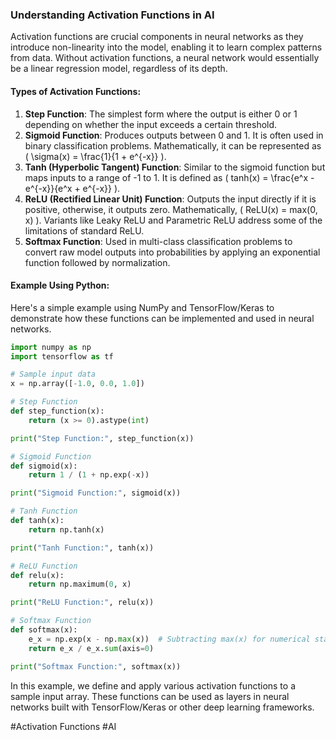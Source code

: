 ### Understanding Activation Functions in AI

Activation functions are crucial components in neural networks as they introduce non-linearity into the model, enabling it to learn complex patterns from data. Without activation functions, a neural network would essentially be a linear regression model, regardless of its depth.

#### Types of Activation Functions:

1. **Step Function**: The simplest form where the output is either 0 or 1 depending on whether the input exceeds a certain threshold.
2. **Sigmoid Function**: Produces outputs between 0 and 1. It is often used in binary classification problems. Mathematically, it can be represented as \( \sigma(x) = \frac{1}{1 + e^{-x}} \).
3. **Tanh (Hyperbolic Tangent) Function**: Similar to the sigmoid function but maps inputs to a range of -1 to 1. It is defined as \( tanh(x) = \frac{e^x - e^{-x}}{e^x + e^{-x}} \).
4. **ReLU (Rectified Linear Unit) Function**: Outputs the input directly if it is positive, otherwise, it outputs zero. Mathematically, \( ReLU(x) = max(0, x) \). Variants like Leaky ReLU and Parametric ReLU address some of the limitations of standard ReLU.
5. **Softmax Function**: Used in multi-class classification problems to convert raw model outputs into probabilities by applying an exponential function followed by normalization.

#### Example Using Python:

Here's a simple example using NumPy and TensorFlow/Keras to demonstrate how these functions can be implemented and used in neural networks.

```python
import numpy as np
import tensorflow as tf

# Sample input data
x = np.array([-1.0, 0.0, 1.0])

# Step Function
def step_function(x):
    return (x >= 0).astype(int)

print("Step Function:", step_function(x))

# Sigmoid Function
def sigmoid(x):
    return 1 / (1 + np.exp(-x))

print("Sigmoid Function:", sigmoid(x))

# Tanh Function
def tanh(x):
    return np.tanh(x)

print("Tanh Function:", tanh(x))

# ReLU Function
def relu(x):
    return np.maximum(0, x)

print("ReLU Function:", relu(x))

# Softmax Function
def softmax(x):
    e_x = np.exp(x - np.max(x))  # Subtracting max(x) for numerical stability
    return e_x / e_x.sum(axis=0)

print("Softmax Function:", softmax(x))
```

In this example, we define and apply various activation functions to a sample input array. These functions can be used as layers in neural networks built with TensorFlow/Keras or other deep learning frameworks.

#Activation Functions #AI